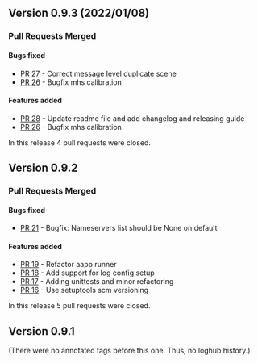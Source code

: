 ## Version 0.9.3 (2022/01/08)


### Pull Requests Merged

#### Bugs fixed

* [PR 27](https://github.com/pytroll/pytroll-aapp-runner/pull/27) - Correct message level duplicate scene
* [PR 26](https://github.com/pytroll/pytroll-aapp-runner/pull/26) - Bugfix mhs calibration

#### Features added

* [PR 28](https://github.com/pytroll/pytroll-aapp-runner/pull/28) - Update readme file and add changelog and releasing guide
* [PR 26](https://github.com/pytroll/pytroll-aapp-runner/pull/26) - Bugfix mhs calibration

In this release 4 pull requests were closed.


## Version 0.9.2


### Pull Requests Merged

#### Bugs fixed

* [PR 21](https://github.com/pytroll/pytroll-aapp-runner/pull/21) - Bugfix: Nameservers list should be None on default

#### Features added

* [PR 19](https://github.com/pytroll/pytroll-aapp-runner/pull/19) - Refactor aapp runner
* [PR 18](https://github.com/pytroll/pytroll-aapp-runner/pull/18) - Add support for log config setup
* [PR 17](https://github.com/pytroll/pytroll-aapp-runner/pull/17) - Adding unittests and minor refactoring
* [PR 16](https://github.com/pytroll/pytroll-aapp-runner/pull/16) - Use setuptools scm versioning

In this release 5 pull requests were closed.


## Version 0.9.1

(There were no annotated tags before this one. Thus, no loghub history.)
